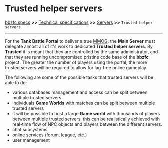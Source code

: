 # Trusted helper servers

[bbzfc specs](../bbzfc_specs.md) **>>** [Technical specifications](technical_specifications.md) **>>** [Servers](servers.md) **>>** `Trusted helper servers`

---

For the **Tank Battle Portal** to deliver a true
[MMOG](https://en.wikipedia.org/wiki/Massively_multiplayer_online_game), the **Main Server** must delegate
almost all of it's work to dedicated **Trusted helper servers**. By **Trusted** it is meant that they are
controlled by the same administrator, and that they are running uncompromised pristine code base of the **bbzfc**
project. The greater the number of players using the portal, the more trusted servers will be required to allow
for lag-free online gameplay.

The following are some of the possible tasks that trusted servers will be able to do:

- various databases management and access can be split between multiple trusted servers
- individuals **Game Worlds** with matches can be split between multiple trusted servers
- it will be possible to host a large **Game world** with thousands of players between multiple trusted servers.
this can be realistically achieved with real-time flow of NPC objects and players between the different servers.
- chat subsystems
- online services (forum, league, etc.)
- user management
